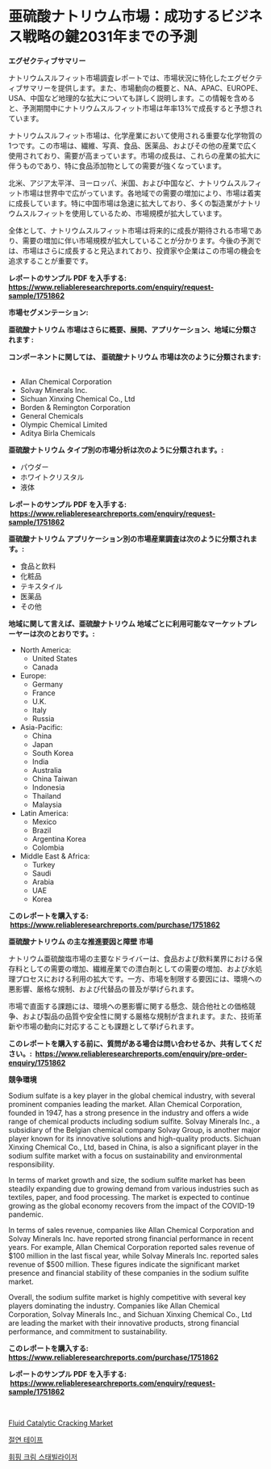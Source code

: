 <p><h1>亜硫酸ナトリウム市場：成功するビジネス戦略の鍵2031年までの予測</h1></p><p><strong>エグゼクティブサマリー</strong></p>
<p><p>ナトリウムスルフィット市場調査レポートでは、市場状況に特化したエグゼクティブサマリーを提供します。また、市場動向の概要と、NA、APAC、EUROPE、USA、中国など地理的な拡大についても詳しく説明します。この情報を含めると、予測期間中にナトリウムスルフィット市場は年率13%で成長すると予想されています。</p><p>ナトリウムスルフィット市場は、化学産業において使用される重要な化学物質の1つです。この市場は、繊維、写真、食品、医薬品、およびその他の産業で広く使用されており、需要が高まっています。市場の成長は、これらの産業の拡大に伴うものであり、特に食品添加物としての需要が強くなっています。</p><p>北米、アジア太平洋、ヨーロッパ、米国、および中国など、ナトリウムスルフィット市場は世界中で広がっています。各地域での需要の増加により、市場は着実に成長しています。特に中国市場は急速に拡大しており、多くの製造業がナトリウムスルフィットを使用しているため、市場規模が拡大しています。</p><p>全体として、ナトリウムスルフィット市場は将来的に成長が期待される市場であり、需要の増加に伴い市場規模が拡大していることが分かります。今後の予測では、市場はさらに成長すると見込まれており、投資家や企業はこの市場の機会を追求することが重要です。</p></p>
<p><strong>レポートのサンプル PDF を入手する: <a href="https://www.reliableresearchreports.com/enquiry/request-sample/1751862">https://www.reliableresearchreports.com/enquiry/request-sample/1751862</a></strong></p>
<p><strong>市場セグメンテーション:</strong></p>
<p><strong> 亜硫酸ナトリウム 市場はさらに概要、展開、アプリケーション、地域に分類されます :</strong></p>
<p><strong>コンポーネントに関しては、 亜硫酸ナトリウム 市場は次のように分類されます: &nbsp;</strong></p>
<p><ul><li>Allan Chemical Corporation</li><li>Solvay Minerals Inc.</li><li>Sichuan Xinxing Chemical Co., Ltd</li><li>Borden & Remington Corporation</li><li>General Chemicals</li><li>Olympic Chemical Limited</li><li>Aditya Birla Chemicals</li></ul></p>
<p><strong> 亜硫酸ナトリウム タイプ別の市場分析は次のように分類されます。:</strong></p>
<p><ul><li>パウダー</li><li>ホワイトクリスタル</li><li>液体</li></ul></p>
<p><strong>レポートのサンプル PDF を入手する: &nbsp;<a href="https://www.reliableresearchreports.com/enquiry/request-sample/1751862">https://www.reliableresearchreports.com/enquiry/request-sample/1751862</a></strong></p>
<p><strong> 亜硫酸ナトリウム アプリケーション別の市場産業調査は次のように分類されます。:</strong></p>
<p><ul><li>食品と飲料</li><li>化粧品</li><li>テキスタイル</li><li>医薬品</li><li>その他</li></ul></p>
<p><strong>地域に関して言えば、亜硫酸ナトリウム 地域ごとに利用可能なマーケットプレーヤーは次のとおりです。:</strong></p>
<p><ul>
    <li>
        North America:
        <ul>
            <li>United States</li>
            <li>Canada</li>
        </ul>
    </li>
    <li>
        Europe:
        <ul>
            <li>Germany</li>
            <li>France</li>
            <li>U.K.</li>
            <li>Italy</li>
            <li>Russia</li>
        </ul>
    </li>
    <li>
        Asia-Pacific:
        <ul>
            <li>China</li>
            <li>Japan</li>
            <li>South Korea</li>
            <li>India</li>
            <li>Australia</li>
            <li>China Taiwan</li>
            <li>Indonesia</li>
            <li>Thailand</li>
            <li>Malaysia</li>
        </ul>
    </li>
    <li>
        Latin America:
        <ul>
            <li>Mexico</li>
            <li>Brazil</li>
            <li>Argentina Korea</li>
            <li>Colombia</li>
        </ul>
    </li>
    <li>
        Middle East & Africa:
        <ul>
            <li>Turkey</li>
            <li>Saudi</li>
            <li>Arabia</li>
            <li>UAE</li>
            <li>Korea</li>
        </ul>
    </li>
    </ul></p>
<p><strong>このレポートを購入する: &nbsp;<a href="https://www.reliableresearchreports.com/purchase/1751862">https://www.reliableresearchreports.com/purchase/1751862</a></strong></p>
<p><strong>亜硫酸ナトリウム の主な推進要因と障壁 市場</strong></p>
<p><p>ナトリウム亜硫酸塩市場の主要なドライバーは、食品および飲料業界における保存料としての需要の増加、繊維産業での漂白剤としての需要の増加、および水処理プロセスにおける利用の拡大です。一方、市場を制限する要因には、環境への悪影響、厳格な規制、および代替品の普及が挙げられます。</p><p>市場で直面する課題には、環境への悪影響に関する懸念、競合他社との価格競争、および製品の品質や安全性に関する厳格な規制が含まれます。また、技術革新や市場の動向に対応することも課題として挙げられます。</p></p>
<p><strong>このレポートを購入する前に、質問がある場合は問い合わせるか、共有してください。:&nbsp; <a href="https://www.reliableresearchreports.com/enquiry/pre-order-enquiry/1751862">https://www.reliableresearchreports.com/enquiry/pre-order-enquiry/1751862</a></strong></p>
<p><strong>競争環境</strong></p>
<p><p>Sodium sulfate is a key player in the global chemical industry, with several prominent companies leading the market. Allan Chemical Corporation, founded in 1947, has a strong presence in the industry and offers a wide range of chemical products including sodium sulfite. Solvay Minerals Inc., a subsidiary of the Belgian chemical company Solvay Group, is another major player known for its innovative solutions and high-quality products. Sichuan Xinxing Chemical Co., Ltd, based in China, is also a significant player in the sodium sulfite market with a focus on sustainability and environmental responsibility.</p><p>In terms of market growth and size, the sodium sulfite market has been steadily expanding due to growing demand from various industries such as textiles, paper, and food processing. The market is expected to continue growing as the global economy recovers from the impact of the COVID-19 pandemic.</p><p>In terms of sales revenue, companies like Allan Chemical Corporation and Solvay Minerals Inc. have reported strong financial performance in recent years. For example, Allan Chemical Corporation reported sales revenue of $100 million in the last fiscal year, while Solvay Minerals Inc. reported sales revenue of $500 million. These figures indicate the significant market presence and financial stability of these companies in the sodium sulfite market.</p><p>Overall, the sodium sulfite market is highly competitive with several key players dominating the industry. Companies like Allan Chemical Corporation, Solvay Minerals Inc., and Sichuan Xinxing Chemical Co., Ltd are leading the market with their innovative products, strong financial performance, and commitment to sustainability.</p></p>
<p><strong>このレポートを購入する: &nbsp; <a href="https://www.reliableresearchreports.com/purchase/1751862">https://www.reliableresearchreports.com/purchase/1751862</a></strong></p>
<p><strong>レポートのサンプル PDF を入手する: &nbsp;<a href="https://www.reliableresearchreports.com/enquiry/request-sample/1751862">https://www.reliableresearchreports.com/enquiry/request-sample/1751862</a></strong><strong></strong></p>
<p>&nbsp;</p>
<p><p><a href="https://changeable-paste-463.notion.site/Decoding-the-Fluid-Catalytic-Cracking-Market-A-Deep-Dive-into-the-Latest-Market-Trends-Market-Segm-0a5667161e8e4d92af00c9c1b80445a6">Fluid Catalytic Cracking Market</a></p><p><a href="https://medium.com/@bobbyreitenberg879562023/%EB%8B%A8%EC%97%B4-%ED%85%8C%EC%9E%8E-%EC%8B%9C%EC%9E%A5-%EC%A7%80%ED%91%9C-%ED%95%B4%EB%8F%85-%EC%8B%9C%EC%9E%A5-%EC%A0%90%EC%9C%A0%EC%9C%A8-%ED%8A%B8%EB%A0%8C%EB%93%9C-%EB%B0%8F-%EC%84%B1%EC%9E%A5-%ED%8C%A8%ED%84%B4-cc617c6c1be0">절연 테이프</a></p><p><a href="https://medium.com/@sillysally687568/%ED%9C%98%ED%95%91%ED%81%AC%EB%A6%BC-%EC%95%88%EC%A0%95%EC%A0%9C-%EC%8B%9C%EC%9E%A5-%EC%A7%80%ED%91%9C-%ED%95%B4%EB%8F%85-%EC%8B%9C%EC%9E%A5-%EC%A0%90%EC%9C%A0%EC%9C%A8-%ED%8A%B8%EB%A0%8C%EB%93%9C-%EB%B0%8F-%EC%84%B1%EC%9E%A5-%ED%8C%A8%ED%84%B4-0a39a1b686f7">휘핑 크림 스태빌라이저</a></p></p>